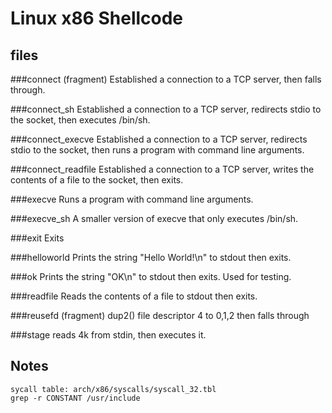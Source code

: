 Linux x86 Shellcode
===================


files
-----

###connect (fragment)
Established a connection to a TCP server, then falls through.

###connect_sh
Established a connection to a TCP server, redirects stdio to the socket,
then executes /bin/sh.

###connect_execve
Established a connection to a TCP server, redirects stdio to the socket, then
runs a program with command line arguments.

###connect_readfile
Established a connection to a TCP server, writes the contents of a file to
the socket, then exits.

###execve
Runs a program with command line arguments.

###execve_sh
A smaller version of execve that only executes /bin/sh.

###exit
Exits

###helloworld
Prints the string "Hello World!\n" to stdout then exits.

###ok
Prints the string "OK\n" to stdout then exits. Used for testing.

###readfile
Reads the contents of a file to stdout then exits.

###reusefd (fragment)
dup2() file descriptor 4 to 0,1,2 then falls through

###stage
reads 4k from stdin, then executes it.


Notes
-----

```
sycall table: arch/x86/syscalls/syscall_32.tbl
grep -r CONSTANT /usr/include
```
